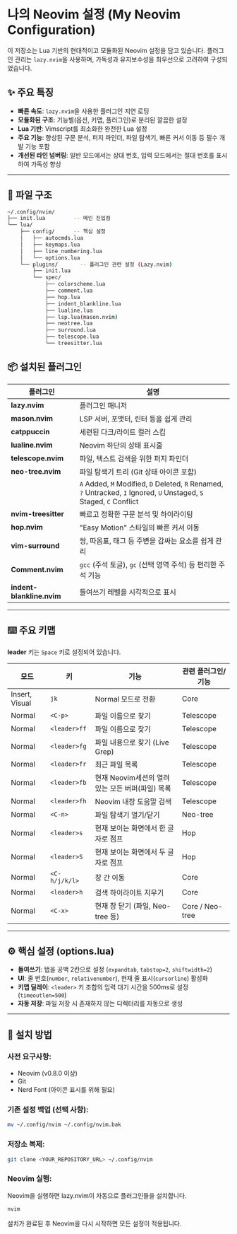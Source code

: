 # 나의 Neovim 설정 (My Neovim Configuration)

이 저장소는 Lua 기반의 현대적이고 모듈화된 Neovim 설정을 담고 있습니다. 플러그인 관리는 `lazy.nvim`을 사용하며, 가독성과 유지보수성을 최우선으로 고려하여 구성되었습니다.

## ✨ 주요 특징

* **빠른 속도**: `lazy.nvim`을 사용한 플러그인 지연 로딩
* **모듈화된 구조**: 기능별(옵션, 키맵, 플러그인)로 분리된 깔끔한 설정
* **Lua 기반**: Vimscript를 최소화한 완전한 Lua 설정
* **주요 기능**: 향상된 구문 분석, 퍼지 파인더, 파일 탐색기, 빠른 커서 이동 등 필수 개발 기능 포함
* **개선된 라인 넘버링**: 일반 모드에서는 상대 번호, 입력 모드에서는 절대 번호를 표시하여 가독성 향상

---
## 📂 파일 구조

```bash
~/.config/nvim/
├── init.lua         -- 메인 진입점
└── lua/
    ├── config/      -- 핵심 설정
    │   ├── autocmds.lua
    │   ├── keymaps.lua
    │   ├── line_numbering.lua
    │   └── options.lua
    └── plugins/       -- 플러그인 관련 설정 (Lazy.nvim)
        ├── init.lua
        └── spec/
            ├── colorscheme.lua
            ├── comment.lua
            ├── hop.lua
            ├── indent_blankline.lua
            ├── lualine.lua
            ├── lsp.lua(mason.nvim)
            ├── neotree.lua
            ├── surround.lua
            ├── telescope.lua
            └── treesitter.lua
```

## 📦 설치된 플러그인

| 플러그인 | 설명 |
|---|---|
| **lazy.nvim** | 플러그인 매니저 |
| **mason.nvim** | LSP 서버, 포맷터, 린터 등을 쉽게 관리 |
| **catppuccin** | 세련된 다크/라이트 컬러 스킴 |
| **lualine.nvim** | Neovim 하단의 상태 표시줄 |
| **telescope.nvim** | 파일, 텍스트 검색을 위한 퍼지 파인더 |
| **neo-tree.nvim** | 파일 탐색기 트리 (Git 상태 아이콘 포함) |
| | `A` Added, `M` Modified, `D` Deleted, `R` Renamed, `?` Untracked, `I` Ignored, `U` Unstaged, `S` Staged, `C` Conflict |
| **nvim-treesitter** | 빠르고 정확한 구문 분석 및 하이라이팅 |
| **hop.nvim** | "Easy Motion" 스타일의 빠른 커서 이동 |
| **vim-surround** | 쌍, 따옴표, 태그 등 주변을 감싸는 요소를 쉽게 관리 |
| **Comment.nvim** | `gcc` (주석 토글), `gc` (선택 영역 주석) 등 편리한 주석 기능 |
| **indent-blankline.nvim** | 들여쓰기 레벨을 시각적으로 표시 |

---
## ⌨️ 주요 키맵

**leader** 키는 `Space` 키로 설정되어 있습니다.

| 모드 | 키 | 기능 | 관련 플러그인/기능 |
|---|---|---|---|
| Insert, Visual | `jk` | Normal 모드로 전환 | Core |
| Normal | `<C-p>` | 파일 이름으로 찾기 | Telescope |
| Normal | `<leader>ff` | 파일 이름으로 찾기 | Telescope |
| Normal | `<leader>fg` | 파일 내용으로 찾기 (Live Grep) | Telescope |
| Normal | `<leader>fr` | 최근 파일 목록 | Telescope |
| Normal | `<leader>fb` | 현재 Neovim세션의 열려있는 모든 버퍼(파일) 목록 | Telescope |
| Normal | `<leader>fh` | Neovim 내장 도움말 검색 | Telescope |
| Normal | `<C-n>` | 파일 탐색기 열기/닫기 | Neo-tree |
| Normal | `<leader>s` | 현재 보이는 화면에서 한 글자로 점프 | Hop |
| Normal | `<leader>S` | 현재 보이는 화면에서 두 글자로 점프 | Hop |
| Normal | `<C-h/j/k/l>` | 창 간 이동 | Core |
| Normal | `<leader>h` | 검색 하이라이트 지우기 | Core |
| Normal | `<C-x>` | 현재 창 닫기 (파일, Neo-tree 등) | Core / Neo-tree |

---
## ⚙️ 핵심 설정 (options.lua)

* **들여쓰기**: 탭을 공백 2칸으로 설정 (`expandtab`, `tabstop=2`, `shiftwidth=2`)
* **UI**: 줄 번호(`number`, `relativenumber`), 현재 줄 표시(`cursorline`) 활성화
* **키맵 딜레이**: `<leader>` 키 조합의 입력 대기 시간을 500ms로 설정 (`timeoutlen=500`)
* **자동 저장**: 파일 저장 시 존재하지 않는 디렉터리를 자동으로 생성

---
## 🚀 설치 방법

### 사전 요구사항:

* Neovim (v0.8.0 이상)
* Git
* Nerd Font (아이콘 표시를 위해 필요)

### 기존 설정 백업 (선택 사항):

```bash
mv ~/.config/nvim ~/.config/nvim.bak
```

### 저장소 복제:
```bash
git clone <YOUR_REPOSITORY_URL> ~/.config/nvim
```

### Neovim 실행:
Neovim을 실행하면 lazy.nvim이 자동으로 플러그인들을 설치합니다.

```bash
nvim
```

설치가 완료된 후 Neovim을 다시 시작하면 모든 설정이 적용됩니다.
